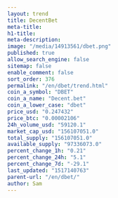 ```yaml
---
layout: trend
title: DecentBet
meta-title: 
h1-title: 
meta-description: 
image: "/media/14913561/dbet.png"
published: true
allow_search_engine: false
sitemap: false
enable_comment: false
sort_order: 376
permalink: "/en/dbet/trend.html"
coin_a_symbol: "DBET"
coin_a_name: "Decent.bet"
coin_a_lower_case: "dbet"
price_usd: "0.247432"
price_btc: "0.00002106"
24h_volume_usd: "59120.1"
market_cap_usd: "156107051.0"
total_supply: "156107051.0"
available_supply: "97336073.0"
percent_change_1h: "0.21"
percent_change_24h: "5.1"
percent_change_7d: "-29.1"
last_updated: "1517140763"
parent-url: "/en/dbet/"
author: Sam
---
```


